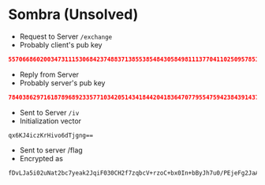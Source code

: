# Sombra (Unsolved)

- Request to Server `/exchange`
- Probably client's pub key

```json
5570668602003473111530684237488371385538548430584981113770411025095785151577433331102910761971473977082410723794769446576186454662494075320135763973550877092733703025521546961827055528704750619
```

- Reply from Server
- Probably server's pub key

```json
7840386297161878968923357710342051434184420418364707795547594238439143780438765830473977440067334890658466072585808863391197486510171705577302392617578100784709289591284488528239364824944090938
```

- Sent to Server `/iv`
- Initialization vector

```
qx6KJ4iczKrHivo6dTjgng==
```

- Sent to server /flag
- Encrypted as 

```
fDvLJa5i02uNat2bc7yeak2JqiF030CH2f7zqbcV+rzoC+bx0In+bByJh7u0/PEjeFg2JaAz8Ry+2QP9P8QHcLkU8sgdkGiiciyl4r8V0+Y=
```
